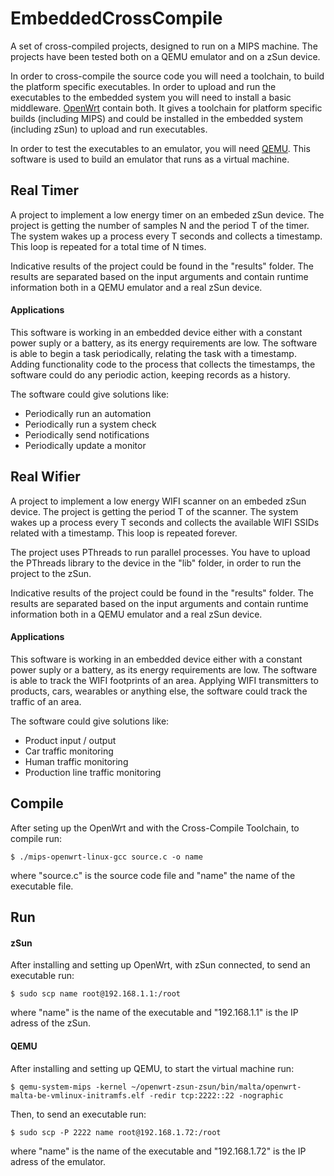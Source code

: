 # EmbeddedCrossCompile
A set of cross-compiled projects, designed to run on a MIPS machine. The projects have been tested both on a QEMU emulator and on a zSun device.

In order to cross-compile the source code you will need a toolchain, to build the platform specific executables. In order to upload and run the executables to the embedded system you will need to install a basic middleware. [OpenWrt](https://github.com/Emeryth/openwrt-zsun) contain both. It gives a toolchain for platform specific builds (including MIPS) and could be installed in the embedded system (including zSun) to upload and run executables.

In order to test the executables to an emulator, you will need [QEMU](https://www.qemu.org/). This software is used to build an emulator that runs as a virtual machine.

## Real Timer
A project to implement a low energy timer on an embeded zSun device. The project is getting the number of samples N and the period T of the timer. The system wakes up a process every T seconds and collects a timestamp. This loop is repeated for a total time of N times. 

Ιndicative results of the project could be found in the "results" folder. The results are separated based on the input arguments and contain runtime information both in a QEMU emulator and a real zSun device.


#### Applications
This software is working in an embedded device either with a constant power suply or a battery, as its energy requirements are low. The software is able to begin a task periodically, relating the task with a timestamp. Adding functionality code to the process that collects the timestamps, the software could do any periodic action, keeping records as a history.

The software could give solutions like: 
- Periodically run an automation
- Periodically run a system check
- Periodically send notifications
- Periodically update a monitor

## Real Wifier
A project to implement a low energy WIFI scanner on an embeded zSun device. The project is getting the period T of the scanner. The system wakes up a process every T seconds and collects the available WIFI SSIDs related with a timestamp. This loop is repeated forever. 

The project uses PThreads to run parallel processes. You have to upload the PThreads library to the device in the "lib" folder, in order to run the project to the zSun.

Ιndicative results of the project could be found in the "results" folder. The results are separated based on the input arguments and contain runtime information both in a QEMU emulator and a real zSun device.

#### Applications
This software is working in an embedded device either with a constant power suply or a battery, as its energy requirements are low. The software is able to track the WIFI footprints of an area. Applying WIFI transmitters to products, cars, wearables or anything else, the software could track the traffic of an area.

The software could give solutions like: 
- Product input / output
- Car traffic monitoring
- Human traffic monitoring
- Production line traffic monitoring

## Compile
After seting up the OpenWrt and with the Cross-Compile Toolchain, to compile run:

``` 
$ ./mips-openwrt-linux-gcc source.c -o name
```

where "source.c" is the source code file and "name" the name of the executable file.

## Run

#### zSun
After installing and setting up OpenWrt, with zSun connected, to send an executable run:

```
$ sudo scp name root@192.168.1.1:/root
```

where "name" is the name of the executable and "192.168.1.1" is the IP adress of the zSun.

#### QEMU
After installing and setting up QEMU, to start the virtual machine run:

```
$ qemu-system-mips -kernel ~/openwrt-zsun-zsun/bin/malta/openwrt-malta-be-vmlinux-initramfs.elf -redir tcp:2222::22 -nographic

```

Then, to send an executable run:

```
$ sudo scp -P 2222 name root@192.168.1.72:/root
```

where "name" is the name of the executable and "192.168.1.72" is the IP adress of the emulator.
